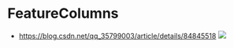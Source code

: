 # FeatureColumns

- https://blog.csdn.net/qq_35799003/article/details/84845518
![](http://ww1.sinaimg.cn/large/006tNc79gy1g50b4c7cw2j31l60d6why.jpg)